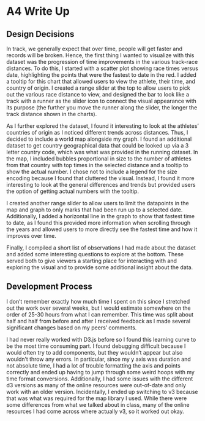 # A4 Write Up

## Design Decisions

In track, we generally expect that over time, people will get faster and records will be broken.  Hence, the first thing I wanted to visualize with this dataset was the progression of time improvements in the various track-race distances.  To do this, I started with a scatter plot showing race times versus date, highlighting the points that were the fastest to date in the red.  I added a tooltip for this chart that allowed users to view the athlete, their time, and country of origin. I created a range slider at the top to allow users to pick out the various race distance to view, and designed the bar to look like a track with a runner as the slider icon to connect the visual appearance with its purpose (the further you move the runner along the slider, the longer the track distance shown in the charts).  

As I further explored the dataset, I found it interesting to look at the athletes’ countries of origin as I noticed different trends across distances.  Thus, I decided to include a world map alongside my graph.  I found an additional dataset to get country geographical data that could be looked up via a 3 letter country code, which was what was provided in the running dataset.  In the map, I included bubbles proportional in size to the number of athletes from that country with top times in the selected distance and a tooltip to show the actual number.  I chose not to include a legend for the size encoding because I found that cluttered the visual.  Instead, I found it more interesting to look at the general differences and trends but provided users the option of getting actual numbers with the tooltip.

I created another range slider to allow users to limit the datapoints in the map and graph to only marks that had been run up to a selected date.  Additionally, I added a horizontal line in the graph to show that fastest time to date, as I found this provided more information when scrolling through the years and allowed users to more directly see the fastest time and how it improves over time.  

Finally, I compiled a short list of observations I had made about the dataset and added some interesting questions to explore at the bottom.  These served both to give viewers a starting place for interacting with and exploring the visual and to provide some additional insight about the data.


## Development Process

I don’t remember exactly how much time I spent on this since I stretched out the work over several weeks, but I would estimate somewhere on the order of 25-30 hours from what I can remember.   This time was split about half and half from before and after I received feedback as I made several significant changes based on my peers’ comments.

I had never really worked with D3.js before so I found this learning curve to be the most time consuming part.  I found debugging difficult because I would often try to add components, but they wouldn’t appear but also wouldn’t throw any errors.  In particular, since my y axis was duration and not absolute time, I had a lot of trouble formatting the axis and points correctly and ended up having to jump through some weird hoops with my time format conversions.  Additionally, I had some issues with the different d3 versions as many of the online resources were out-of-date and only work with an older version.  Incidentally, I ended up switching to v3 because that was what was required for the map library I used.  While there were some differences from what we talked about in class, many of the online resources I had come across where actually v3, so it worked out okay.  
